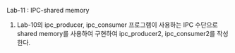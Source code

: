 Lab-11 : IPC-shared memory
1. Lab-10의 ipc_producer, ipc_consumer 프로그램이 사용하는 IPC 수단으로 shared
memory를 사용하여 구현하여 ipc_producer2, ipc_consumer2를 작성한다.
